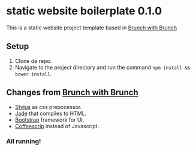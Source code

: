 # static website boilerplate 0.1.0

This is a static website project template based in [Brunch with Brunch](https://github.com/monokrome/brunch-with-brunch)

## Setup
1. Clone de repo.
2. Navigate to the project directory and run the command `npm install && bower install`.

## Changes from [Brunch with Brunch](https://github.com/monokrome/brunch-with-brunch)

- [Stylus](http://learnboost.github.io/stylus/) as css prepocessor.
- [Jade](http://jade-lang.com/) that compiles to HTML.
- [Bootstrap](http://getbootstrap.com/) framework for UI.
- [Coffeescrip](http://coffeescript.org/) instead of Javascript.

### All running!
